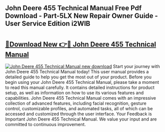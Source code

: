 ## John Deere 455 Technical Manual Free Pdf Download - Part-5LX New Repair Owner Guide - User Service Edition i2WlB

# <h2><a href="http://bc26868.oget.top/?id=John+Deere+455+Technical+Manual">🔗Download New 👉🔴 John Deere 455 Technical Manual</a></h2>

[![John Deere 455 Technical Manual new download](https://i.imgur.com/5g1atiW.png)](http://bc26868.oget.top/?id=John+Deere+455+Technical+Manual)
Start your journey with John Deere 455 Technical Manual today! This user manual provides a detailed guide to help you get the most out of your product. Before you begin using your John Deere 455 Technical Manual, please take a moment to read this manual carefully. It contains detailed instructions for product setup, as well as information on how to use its various features and capabilities. John Deere 455 Technical Manual comes with an impressive collection of advanced features, including facial recognition, gesture control, customizable profiles, and automated tasks, all of which can be accessed and customized through the user interface. Your Feedback is Important John Deere 455 Technical Manual. We value your input and are committed to continuous improvement.
